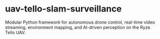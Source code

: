 # uav-tello-slam-surveillance
Modular Python framework for autonomous drone control, real-time video streaming, environment mapping, and AI-driven perception on the Ryze Tello UAV.
